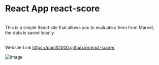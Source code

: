 <h1>React App react-score</h1>

<p style="white-space: pre-line">
This is a simple React site that allows you to evaluate a hero from Marvel, the data is saved locally 
  
Website Link 
https://danilt2000.github.io/react-score/
</p>

![image](https://github.com/danilt2000/react-score/assets/75219332/906bad17-4834-4275-9976-cc8064af1e28)

